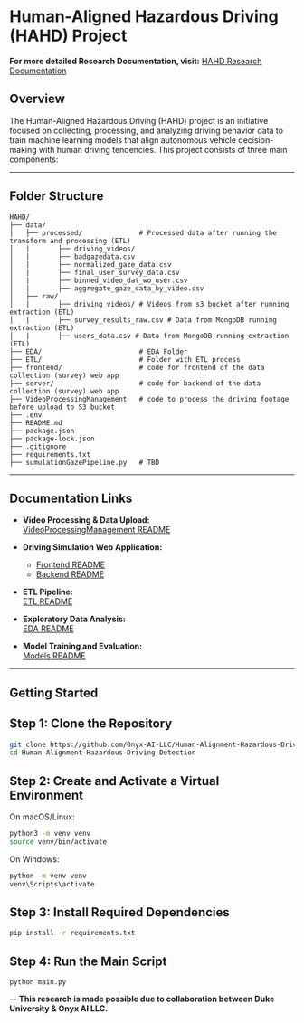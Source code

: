# Human-Aligned Hazardous Driving (HAHD) Project

**For more detailed Research Documentation, visit:** [HAHD Research Documentation](https://drive.google.com/drive/folders/1wlECbFJnYx-kHMHiy0SNlJUpreA0P8hH?usp=sharing)

## Overview
The Human-Aligned Hazardous Driving (HAHD) project is an initiative focused on collecting, processing, and analyzing driving behavior data to train machine learning models that align autonomous vehicle decision-making with human driving tendencies. This project consists of three main components:

---
## Folder Structure 
```
HAHD/
├── data/
│   ├── processed/              # Processed data after running the transform and processing (ETL)
│   |       ├── driving_videos/ 
│   |       ├── badgazedata.csv 
│   |       ├── normalized_gaze_data.csv 
│   |       ├── final_user_survey_data.csv
│   |       ├── binned_video_dat_wo_user.csv
│   |       ├── aggregate_gaze_data_by_video.csv
│   ├── raw/
│   |       ├── driving_videos/ # Videos from s3 bucket after running extraction (ETL)
│   |       ├── survey_results_raw.csv # Data from MongoDB running extraction (ETL)
│   |       ├── users_data.csv # Data from MongoDB running extraction (ETL)
├── EDA/                        # EDA Folder
├── ETL/                        # Folder with ETL process
├── frontend/                   # code for frontend of the data collection (survey) web app
├── server/                     # code for backend of the data collection (survey) web app
├── VideoProcessingManagement   # code to process the driving footage before upload to S3 bucket
├── .env                         
├── README.md  
├── package.json 
├── package-lock.json                  
├── .gitignore    
├── requirements.txt    
├── sumulationGazePipeline.py   # TBD                 
```
---

## Documentation Links

- **Video Processing & Data Upload:**  
  [VideoProcessingManagement README](https://github.com/Onyx-AI-LLC/Human-Alignment-Hazardous-Driving-Detection/tree/main/VideoProcessingManagement/README.md)

- **Driving Simulation Web Application:**  
  - [Frontend README](https://github.com/Onyx-AI-LLC/Human-Alignment-Hazardous-Driving-Detection/blob/main/frontend/README.md)  
  - [Backend README](https://github.com/Onyx-AI-LLC/Human-Alignment-Hazardous-Driving-Detection/tree/main/server/README.md)

- **ETL Pipeline:**  
  [ETL README](https://github.com/Onyx-AI-LLC/Human-Alignment-Hazardous-Driving-Detection/tree/main/ETL/README.md)

- **Exploratory Data Analysis:**  
  [EDA README](https://github.com/Onyx-AI-LLC/Human-Alignment-Hazardous-Driving-Detection/tree/main/EDA/README.md)

- **Model Training and Evaluation:**  
  [Models README](https://github.com/Onyx-AI-LLC/Human-Alignment-Hazardous-Driving-Detection/tree/main/models/README.md)

---


## Getting Started

## Step 1: Clone the Repository

```bash
git clone https://github.com/Onyx-AI-LLC/Human-Alignment-Hazardous-Driving-Detection.git
cd Human-Alignment-Hazardous-Driving-Detection
```

## Step 2: Create and Activate a Virtual Environment

On macOS/Linux:

```bash
python3 -m venv venv
source venv/bin/activate
```

On Windows:

```bash
python -m venv venv
venv\Scripts\activate
```

## Step 3: Install Required Dependencies

```bash 
pip install -r requirements.txt
```

## Step 4: Run the Main Script

```
python main.py
```

--
**This research is made possible due to collaboration between Duke University & Onyx AI LLC.**
